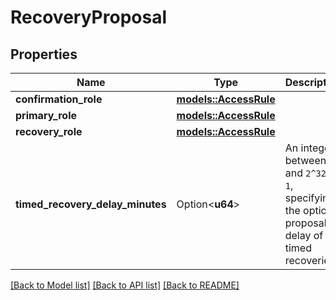 # RecoveryProposal

## Properties

Name | Type | Description | Notes
------------ | ------------- | ------------- | -------------
**confirmation_role** | [**models::AccessRule**](AccessRule.md) |  | 
**primary_role** | [**models::AccessRule**](AccessRule.md) |  | 
**recovery_role** | [**models::AccessRule**](AccessRule.md) |  | 
**timed_recovery_delay_minutes** | Option<**u64**> | An integer between `0` and `2^32 - 1`, specifying the optional proposal delay of timed recoveries.  | [optional]

[[Back to Model list]](../README.md#documentation-for-models) [[Back to API list]](../README.md#documentation-for-api-endpoints) [[Back to README]](../README.md)


